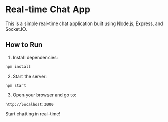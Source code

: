 # Real-time Chat App

This is a simple real-time chat application built using Node.js, Express, and Socket.IO.

## How to Run

1. Install dependencies:
```
npm install
```

2. Start the server:
```
npm start
```

3. Open your browser and go to:
```
http://localhost:3000
```

Start chatting in real-time!
